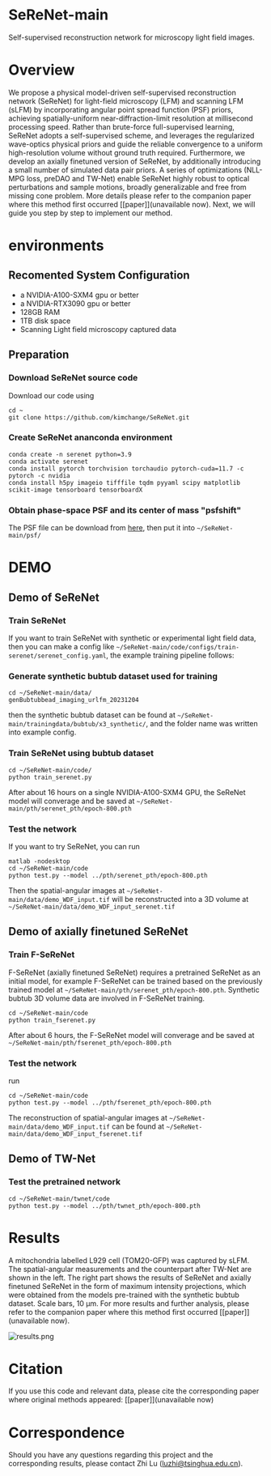 # SeReNet-main

Self-supervised reconstruction network for microscopy light field images.

# Overview

We propose a physical model-driven self-supervised reconstruction network (SeReNet) for light-field microscopy (LFM) and scanning LFM (sLFM) by incorporating angular point spread function (PSF) priors, achieving spatially-uniform near-diffraction-limit resolution at millisecond processing speed. Rather than brute-force full-supervised learning, SeReNet adopts a self-supervised scheme, and leverages the regularized wave-optics physical priors and guide the reliable convergence to a uniform high-resolution volume without ground truth required. Furthermore, we develop an axially finetuned version of SeReNet, by additionally introducing a small number of simulated data pair priors. A series of optimizations (NLL-MPG loss, preDAO and TW-Net) enable SeReNet highly robust to optical perturbations and sample motions, broadly generalizable and free from missing cone problem.
More details please refer to the companion paper where this method first occurred [[paper]](unavailable now). Next, we will guide you step by step to implement our method.

# environments

## Recomented System Configuration

* a NVIDIA-A100-SXM4 gpu or better
* a NVIDIA-RTX3090 gpu or better
* 128GB RAM
* 1TB disk space
* Scanning Light field microscopy captured data

## Preparation

### Download SeReNet source code

Download our code using

```
cd ~
git clone https://github.com/kimchange/SeReNet.git
```

### Create SeReNet ananconda environment

```
conda create -n serenet python=3.9
conda activate serenet
conda install pytorch torchvision torchaudio pytorch-cuda=11.7 -c pytorch -c nvidia
conda install h5py imageio tifffile tqdm pyyaml scipy matplotlib scikit-image tensorboard tensorboardX
```

### Obtain phase-space PSF and its center of mass "psfshift"

<!-- ```
cd ~/SeReNet/psf/psfcalc/

matlab
main_computePSF_serenet
``` -->

<!-- cd ~/SeReNet/psf/

python get_psfshift.py -->

The PSF file can be download from [here](https://drive.google.com/drive/folders/1FieOk-oLh0xGwOxP5IyXufbuSrLxrgvu?usp=drive_link), then put it into `~/SeReNet-main/psf/`

# DEMO

## Demo of SeReNet

### Train SeReNet

If you want to train SeReNet with synthetic or experimental light field data, then you can make a config like `~/SeReNet-main/code/configs/train-serenet/serenet_config.yaml`, the example training pipeline follows:

### Generate synthetic bubtub dataset used for training

```
cd ~/SeReNet-main/data/
genBubtubbead_imaging_urlfm_20231204
```

then the synthetic bubtub dataset can be found at `~/SeReNet-main/trainingdata/bubtub/x3_synthetic/`, and the folder name was written into example config.

### Train SeReNet using bubtub dataset

```
cd ~/SeReNet-main/code/
python train_serenet.py
```

After about 16 hours on a single NVIDIA-A100-SXM4 GPU, the SeReNet model will converage and be saved at `~/SeReNet-main/pth/serenet_pth/epoch-800.pth`

### Test the network

If you want to try SeReNet, you can run

```
matlab -nodesktop
cd ~/SeReNet-main/code
python test.py --model ../pth/serenet_pth/epoch-800.pth
```

Then the spatial-angular images at `~/SeReNet-main/data/demo_WDF_input.tif` will be reconstructed into a 3D volume at `~/SeReNet-main/data/demo_WDF_input_serenet.tif`

## Demo of axially finetuned SeReNet

### Train F-SeReNet

F-SeReNet (axially finetuned SeReNet) requires a pretrained SeReNet as an initial model, for example F-SeReNet can be trained based on the previously trained model at `~/SeReNet-main/pth/serenet_pth/epoch-800.pth`.  Synthetic bubtub 3D volume data are involved in F-SeReNet training.

```
cd ~/SeReNet-main/code
python train_fserenet.py
```

After about 6 hours, the F-SeReNet model will converage and be saved at `~/SeReNet-main/pth/fserenet_pth/epoch-800.pth`

### Test the network

run

```
cd ~/SeReNet-main/code
python test.py --model ../pth/fserenet_pth/epoch-800.pth
```

The reconstruction of spatial-angular images at `~/SeReNet-main/data/demo_WDF_input.tif` can be found at `~/SeReNet-main/data/demo_WDF_input_fserenet.tif`

## Demo of TW-Net

### Test the pretrained network

```
cd ~/SeReNet-main/twnet/code
python test.py --model ../pth/twnet_pth/epoch-800.pth
```

# Results

A mitochondria labelled L929 cell (TOM20-GFP) was captured by sLFM. The spatial-angular measurements and the counterpart after TW-Net are shown in the left. The right part shows the results of SeReNet and axially finetuned SeReNet in the form of maximum intensity projections, which were obtained from the models pre-trained with the synthetic bubtub dataset. Scale bars, 10 μm. For more results and further analysis, please refer to the companion paper where this method first occurred [[paper]](unavailable now).

![results.png](images/results.png)

# Citation

If you use this code and relevant data, please cite the corresponding paper where original methods appeared:
[[paper]](unavailable now)

# Correspondence

Should you have any questions regarding this project and the corresponding results, please contact Zhi Lu (luzhi@tsinghua.edu.cn).
